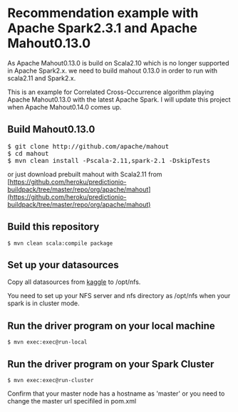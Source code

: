 # Recommendation example with Apache Spark2.3.1 and Apache Mahout0.13.0

As Apache Mahout0.13.0 is build on Scala2.10 which is no longer supported in Apache Spark2.x.
we need to build mahout 0.13.0 in order to run with scala2.11 and Spark2.x.

This is an example for Correlated Cross-Occurrence algorithm playing Apache Mahout0.13.0 with the latest Apache Spark.
I will update this project when Apache Mahout0.14.0 comes up.

## Build Mahout0.13.0
<pre>
$ git clone http://github.com/apache/mahout
$ cd mahout
$ mvn clean install -Pscala-2.11,spark-2.1 -DskipTests
</pre>
or just download prebuilt mahout with Scala2.11 from<br>
[https://github.com/heroku/predictionio-buildpack/tree/master/repo/org/apache/mahout](https://github.com/heroku/predictionio-buildpack/tree/master/repo/org/apache/mahout)

## Build this repository
```
$ mvn clean scala:compile package
```

## Set up your datasources
Copy all datasources from [kaggle](https://www.kaggle.com/CooperUnion/anime-recommendations-database) to /opt/nfs.

You need to set up your NFS server and nfs directory as /opt/nfs when your spark is in cluster mode.

## Run the driver program on your local machine
```
$ mvn exec:exec@run-local
```

## Run the driver program on your Spark Cluster
```
$ mvn exec:exec@run-cluster
```

Confirm that your master node has a hostname as 'master' or you need to change the master url specifiled in pom.xml
